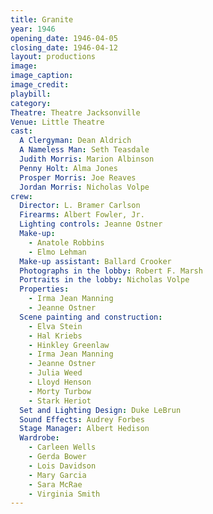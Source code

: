 ```yaml
---
title: Granite
year: 1946
opening_date: 1946-04-05
closing_date: 1946-04-12
layout: productions
image:
image_caption:
image_credit:
playbill: 
category: 
Theatre: Theatre Jacksonville
Venue: Little Theatre
cast:
  A Clergyman: Dean Aldrich
  A Nameless Man: Seth Teasdale
  Judith Morris: Marion Albinson
  Penny Holt: Alma Jones
  Prosper Morris: Joe Reaves
  Jordan Morris: Nicholas Volpe
crew:
  Director: L. Bramer Carlson
  Firearms: Albert Fowler, Jr.
  Lighting controls: Jeanne Ostner
  Make-up: 
    - Anatole Robbins
    - Elmo Lehman
  Make-up assistant: Ballard Crooker
  Photographs in the lobby: Robert F. Marsh
  Portraits in the lobby: Nicholas Volpe
  Properties: 
    - Irma Jean Manning
    - Jeanne Ostner
  Scene painting and construction: 
    - Elva Stein
    - Hal Kriebs
    - Hinkley Greenlaw
    - Irma Jean Manning
    - Jeanne Ostner
    - Julia Weed
    - Lloyd Henson
    - Morty Turbow
    - Stark Heriot
  Set and Lighting Design: Duke LeBrun
  Sound Effects: Audrey Forbes
  Stage Manager: Albert Hedison
  Wardrobe: 
    - Carleen Wells
    - Gerda Bower
    - Lois Davidson
    - Mary Garcia
    - Sara McRae
    - Virginia Smith
---
```

